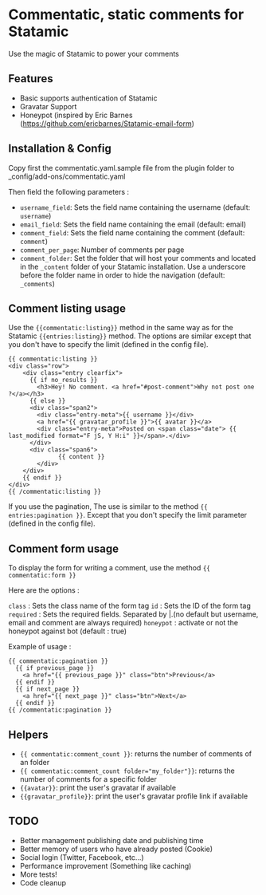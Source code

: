 # Commentatic, static comments for Statamic

Use the magic of Statamic to power your comments

## Features

- Basic supports authentication of Statamic
- Gravatar Support
- Honeypot (inspired by Eric Barnes (<https://github.com/ericbarnes/Statamic-email-form>)

## Installation & Config

Copy first the commentatic.yaml.sample file from the plugin folder to _config/add-ons/commentatic.yaml

Then field the following parameters :

- `username_field`: Sets the field name containing the username (default: `username`)
- `email_field`: Sets the field name containing the email (default: email)
- `comment_field`: Sets the field name containing the comment (default: `comment`)
- `comment_per_page`: Number of comments per page
- `comment_folder`: Set the folder that will host your comments and located in the `_content` folder of your Statamic installation. Use a underscore before the folder name in order to hide the navigation (default: `_comments`)

## Comment listing usage

Use the `{{commentatic:listing}}` method in the same way as for the Statamic `{{entries:listing}}` method. The options are similar except that you don't have to specify the limit (defined in the config file).

    {{ commentatic:listing }}
    <div class="row">
        <div class="entry clearfix">
          {{ if no_results }}
            <h3>Hey! No comment. <a href="#post-comment">Why not post one ?</a></h3>
          {{ else }}
          <div class="span2">
            <div class="entry-meta">{{ username }}</div>
            <a href="{{ gravatar_profile }}">{{ avatar }}</a>
            <div class="entry-meta">Posted on <span class="date"> {{ last_modified format="F jS, Y H:i" }}</span>.</div>
          </div>
          <div class="span6">
                  {{ content }}
            </div>
        </div>
        {{ endif }}
    </div>
    {{ /commentatic:listing }}

If you use the pagination, The use is similar to the method `{{ entries:pagination }}`. Except that you don't specify the limit parameter (defined in the config file).

## Comment form usage
    
To display the form for writing a comment, use the method `{{ commentatic:form }}`

Here are the options :

`class` : Sets the class name of the form tag
`id` : Sets the ID of the form tag
`required` : Sets the required fields. Separated by |.(no default but username, email and comment are always required)
`honeypot` : activate or not the honeypot against bot (default : true)

Example of usage :

    {{ commentatic:pagination }}
      {{ if previous_page }}
        <a href="{{ previous_page }}" class="btn">Previous</a>
      {{ endif }}
      {{ if next_page }}
        <a href="{{ next_page }}" class="btn">Next</a>
      {{ endif }}
    {{ /commentatic:pagination }}


## Helpers

- `{{ commentatic:comment_count }}`: returns the number of comments of an folder
- `{{ commentatic:comment_count folder="my_folder"}}`: returns the number of comments for a specific folder
- `{{avatar}}`: print the user's gravatar if available
- `{{gravatar_profile}}`: print the user's gravatar profile link if available

## TODO

- Better management publishing date and publishing time
- Better memory of users who have already posted (Cookie)
- Social login (Twitter, Facebook, etc...)
- Performance improvement (Something like caching)
- More tests!
- Code cleanup